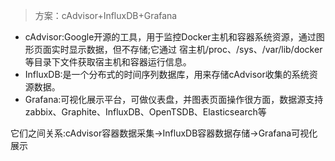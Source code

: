 > 方案：cAdvisor+InfluxDB+Grafana



* cAdvisor:Google开源的工具，用于监控Docker主机和容器系统资源，通过图形页面实时显示数据，但不存储;它通过 宿主机/proc、/sys、/var/lib/docker等目录下文件获取宿主机和容器运行信息。
* InfluxDB:是一个分布式的时间序列数据库，用来存储cAdvisor收集的系统资源数据。
* Grafana:可视化展示平台，可做仪表盘，并图表页面操作很方面，数据源支持zabbix、Graphite、InfluxDB、OpenTSDB、Elasticsearch等

它们之间关系:cAdvisor容器数据采集->InfluxDB容器数据存储->Grafana可视化展示